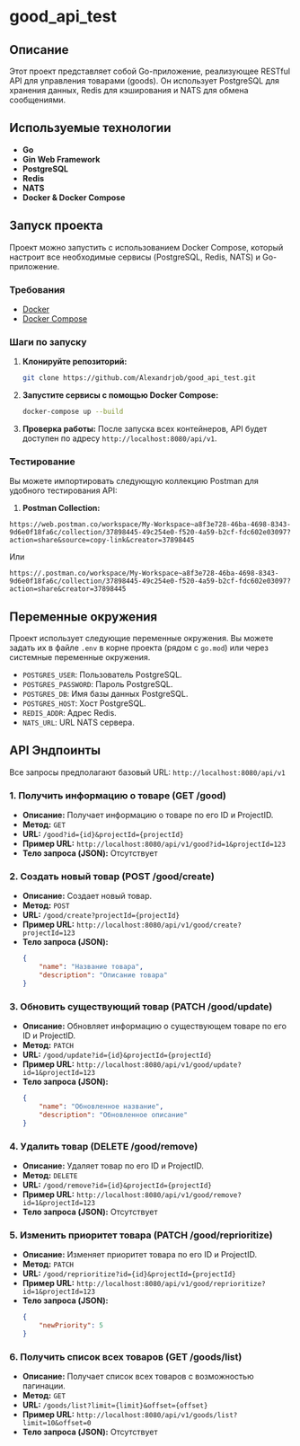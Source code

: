 # good_api_test

## Описание

Этот проект представляет собой Go-приложение, реализующее RESTful API для управления товарами (goods). Он использует PostgreSQL для хранения данных, Redis для кэширования и NATS для обмена сообщениями.

## Используемые технологии

*   **Go**
*   **Gin Web Framework**
*   **PostgreSQL**
*   **Redis**
*   **NATS**
*   **Docker & Docker Compose**

## Запуск проекта

Проект можно запустить с использованием Docker Compose, который настроит все необходимые сервисы (PostgreSQL, Redis, NATS) и Go-приложение.

### Требования

*   [Docker](https://docs.docker.com/get-docker/)
*   [Docker Compose](https://docs.docker.com/compose/install/)

### Шаги по запуску

1.  **Клонируйте репозиторий:**
    ```bash
    git clone https://github.com/Alexandrjob/good_api_test.git
    ```

2.  **Запустите сервисы с помощью Docker Compose:**
    ```bash
    docker-compose up --build
    ```
    
3.  **Проверка работы:**
    После запуска всех контейнеров, API будет доступен по адресу `http://localhost:8080/api/v1`.
    
### Тестирование
Вы можете импортировать следующую коллекцию Postman для удобного тестирования API:

1. **Postman Collection:**
```http request
https://web.postman.co/workspace/My-Workspace~a8f3e728-46ba-4698-8343-9d6e0f18fa6c/collection/37898445-49c254e0-f520-4a59-b2cf-fdc602e03097?action=share&source=copy-link&creator=37898445
```
Или
```
https://.postman.co/workspace/My-Workspace~a8f3e728-46ba-4698-8343-9d6e0f18fa6c/collection/37898445-49c254e0-f520-4a59-b2cf-fdc602e03097?action=share&creator=37898445
```

## Переменные окружения

Проект использует следующие переменные окружения. Вы можете задать их в файле `.env` в корне проекта (рядом с `go.mod`) или через системные переменные окружения.
*   `POSTGRES_USER`: Пользователь PostgreSQL.
*   `POSTGRES_PASSWORD`: Пароль PostgreSQL.
*   `POSTGRES_DB`: Имя базы данных PostgreSQL.
*   `POSTGRES_HOST`: Хост PostgreSQL.
*   `REDIS_ADDR`: Адрес Redis.
*   `NATS_URL`: URL NATS сервера.

## API Эндпоинты

Все запросы предполагают базовый URL: `http://localhost:8080/api/v1`

### 1. Получить информацию о товаре (GET /good)

*   **Описание:** Получает информацию о товаре по его ID и ProjectID.
*   **Метод:** `GET`
*   **URL:** `/good?id={id}&projectId={projectId}`
*   **Пример URL:** `http://localhost:8080/api/v1/good?id=1&projectId=123`
*   **Тело запроса (JSON):** Отсутствует

### 2. Создать новый товар (POST /good/create)

*   **Описание:** Создает новый товар.
*   **Метод:** `POST`
*   **URL:** `/good/create?projectId={projectId}`
*   **Пример URL:** `http://localhost:8080/api/v1/good/create?projectId=123`
*   **Тело запроса (JSON):**
    ```json
    {
        "name": "Название товара",
        "description": "Описание товара"
    }
    ```

### 3. Обновить существующий товар (PATCH /good/update)

*   **Описание:** Обновляет информацию о существующем товаре по его ID и ProjectID.
*   **Метод:** `PATCH`
*   **URL:** `/good/update?id={id}&projectId={projectId}`
*   **Пример URL:** `http://localhost:8080/api/v1/good/update?id=1&projectId=123`
*   **Тело запроса (JSON):**
    ```json
    {
        "name": "Обновленное название",
        "description": "Обновленное описание"
    }
    ```

### 4. Удалить товар (DELETE /good/remove)

*   **Описание:** Удаляет товар по его ID и ProjectID.
*   **Метод:** `DELETE`
*   **URL:** `/good/remove?id={id}&projectId={projectId}`
*   **Пример URL:** `http://localhost:8080/api/v1/good/remove?id=1&projectId=123`
*   **Тело запроса (JSON):** Отсутствует

### 5. Изменить приоритет товара (PATCH /good/reprioritize)

*   **Описание:** Изменяет приоритет товара по его ID и ProjectID.
*   **Метод:** `PATCH`
*   **URL:** `/good/reprioritize?id={id}&projectId={projectId}`
*   **Пример URL:** `http://localhost:8080/api/v1/good/reprioritize?id=1&projectId=123`
*   **Тело запроса (JSON):**
    ```json
    {
        "newPriority": 5
    }
    ```

### 6. Получить список всех товаров (GET /goods/list)

*   **Описание:** Получает список всех товаров с возможностью пагинации.
*   **Метод:** `GET`
*   **URL:** `/goods/list?limit={limit}&offset={offset}`
*   **Пример URL:** `http://localhost:8080/api/v1/goods/list?limit=10&offset=0`
*   **Тело запроса (JSON):** Отсутствует
